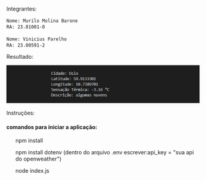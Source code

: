 Integrantes: 
    
    Nome: Murilo Molina Barone 
    RA: 23.01001-0

    Nome: Vinicius Parelho
    RA: 23.00591-2 


Resultado:



<img src="./resultado.jpg" alt="Resultado do projeto"/>


Instruções: 
    <h4>comandos para iniciar a aplicação:</h4>
        <ol>npm install</ol>
        <ol>npm install dotenv (dentro do arquivo .env escrever:api_key = "sua api do openweather")</ol>
        <ol>node index.js</ol>